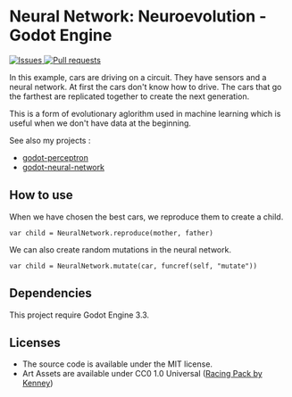 # Neural Network: Neuroevolution - Godot Engine

<p>
    <a href="https://github.com/Greaby/godot-neuroevolution/issues">
      <img alt="Issues" src="https://img.shields.io/github/issues/greaby/godot-neuroevolution?color=D94D4C" />
    </a>
    <a href="https://github.com/Greaby/godot-neuroevolution/pulls">
      <img alt="Pull requests" src="https://img.shields.io/github/issues-pr/greaby/godot-neuroevolution?color=ECA539" />
    </a>
</p>

In this example, cars are driving on a circuit. They have sensors and a neural network. At first the cars don't know how to drive. 
The cars that go the farthest are replicated together to create the next generation.

This is a form of evolutionary aglorithm used in machine learning which is useful when we don't have data at the beginning.

See also my projects :
- [godot-perceptron](https://github.com/Greaby/godot-perceptron)
- [godot-neural-network](https://github.com/Greaby/godot-neural-network)

## How to use

When we have chosen the best cars, we reproduce them to create a child.

```gdscript
var child = NeuralNetwork.reproduce(mother, father)
```

We can also create random mutations in the neural network.

```gdscript
var child = NeuralNetwork.mutate(car, funcref(self, "mutate"))
```

## Dependencies

This project require Godot Engine 3.3.

## Licenses

-   The source code is available under the MIT license.
-   Art Assets are available under CC0 1.0 Universal ([Racing Pack by Kenney](https://www.kenney.nl/assets/racing-pack))
